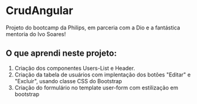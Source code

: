 # CrudAngular

Projeto do bootcamp da Philips, em parceria com a Dio e a fantástica mentoria do Ivo Soares!

## O que aprendi neste projeto:

1. Criação dos componentes Users-List e Header.
2. Criação da tabela de usuários com implentação dos botões "Editar" e "Excluir", usando classe CSS do Bootstrap
3. Criação do formulário no template user-form com estilização em bootstrap